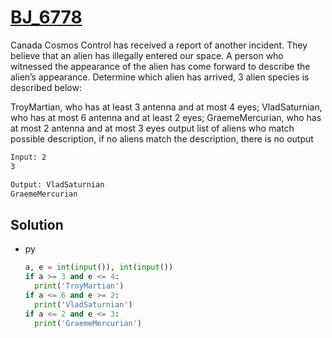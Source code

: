 # [BJ_6778](https://acmicpc.net/problem/6778)

Canada Cosmos Control has received a report of another incident.
They believe that an alien has illegally entered our space.
A person who witnessed the appearance of the alien has come forward to describe the alien’s appearance.
Determine which alien has arrived, 3 alien species is described below:

TroyMartian, who has at least 3 antenna and at most 4 eyes;
VladSaturnian, who has at most 6 antenna and at least 2 eyes;
GraemeMercurian, who has at most 2 antenna and at most 3 eyes
output list of aliens who match possible description, if no aliens match the description, there is no output

```txt
Input: 2
3

Output: VladSaturnian
GraemeMercurian
```

## Solution

* py

  ```py
  a, e = int(input()), int(input())
  if a >= 3 and e <= 4:
    print('TroyMartian')
  if a <= 6 and e >= 2:
    print('VladSaturnian')
  if a <= 2 and e <= 3:
    print('GraemeMercurian')
  ```

